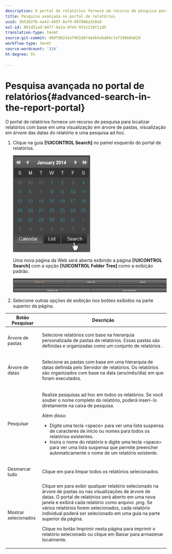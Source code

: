 ```yaml
---
description: O portal de relatórios fornece um recurso de pesquisa para localizar relatórios com base em uma visualização em árvore de pastas, visualização em árvore das datas do relatório e uma pesquisa ad hoc.
title: Pesquisa avançada no portal de relatórios
uuid: 3b5262fb-ea42-449f-8ef9-897806a310a8
exl-id: 891d51ad-8477-4a1a-9fe5-97e1210f11d5
translation-type: tm+mt
source-git-commit: d9df90242ef96188f4e4b5e6d04cfef196b0a628
workflow-type: tm+mt
source-wordcount: '314'
ht-degree: 5%

---
```


# Pesquisa avançada no portal de relatórios{#advanced-search-in-the-report-portal}

O portal de relatórios fornece um recurso de pesquisa para localizar relatórios com base em uma visualização em árvore de pastas, visualização em árvore das datas do relatório e uma pesquisa ad hoc.

1. Clique na guia **[!UICONTROL Search]** no painel esquerdo do portal de relatórios.

   ![](assets/report_portal_search_button.png)

   Uma nova página da Web será aberta exibindo a página **[!UICONTROL Search]** com a opção **[!UICONTROL Folder Tree]** como a exibição padrão.

   ![](assets/report_portal_search_headers.png)

1. Selecione outras opções de exibição nos botões exibidos na parte superior da página.

<table id="table_02610040A3284C07B62A6E70C0421573"> 
 <thead> 
  <tr> 
   <th colname="col1" class="entry"> Botão Pesquisar </th> 
   <th colname="col2" class="entry"> Descrição </th> 
  </tr> 
 </thead>
 <tbody> 
  <tr> 
   <td colname="col1"> <p>Árvore de pastas </p> </td> 
   <td colname="col2"> <p>Selecione relatórios com base na hierarquia personalizada de pastas de relatórios. Essas pastas são definidas e organizadas como um conjunto de relatórios <a href="../../home/c-rpt-oview/c-work-rpt-sets/c-work-rpt-sets.md#concept-a5f078668e1245e684cb2a778c8803d5"></a>. </p> </td> 
  </tr> 
  <tr> 
   <td colname="col1"> <p>Árvore de datas </p> </td> 
   <td colname="col2"> <p>Selecione as pastas com base em uma hierarquia de datas definida pelo Servidor de relatórios. Os relatórios são organizados com base na data (ano/mês/dia) em que foram executados. </p> </td> 
  </tr> 
  <tr> 
   <td colname="col1"> <p>Pesquisar </p> </td> 
   <td colname="col2"> <p>Realize pesquisas ad hoc em todos os relatórios. Se você souber o nome completo do relatório, poderá inseri-lo diretamente na caixa de pesquisa. </p> <p>Além disso: </p> 
    <ul id="ul_EAE30AAA865942078D0C6C0AE527C07C"> 
     <li id="li_F5213977442F4B89A62CA6BC315F95BE">Digite uma tecla &lt;space&gt; para ver uma lista suspensa de caracteres de início ou nomes para todos os relatórios existentes. </li> 
     <li id="li_C28799438777471290B424CAFFCAF810">Insira o nome do relatório e digite uma tecla &lt;space&gt; para ver uma lista suspensa que permite preencher automaticamente o nome de um relatório existente. </li> 
    </ul> </td> 
  </tr> 
  <tr> 
   <td colname="col1"> <p>Desmarcar tudo </p> </td> 
   <td colname="col2"> Clique em para limpar todos os relatórios selecionados. </td> 
  </tr> 
  <tr> 
   <td colname="col1"> <p>Mostrar selecionados </p> </td> 
   <td colname="col2">Clique em para exibir qualquer relatório selecionado na árvore de pastas ou nas visualizações de árvore de datas. O portal de relatórios será aberto em uma nova janela e exibirá cada relatório como arquivo .png. Se vários relatórios forem selecionados, cada relatório individual poderá ser selecionado em uma guia na parte superior da página. <p>Clique no botão <span class="uicontrol"> Imprimir</span> nesta página para imprimir o relatório selecionado ou clique em <span class="uicontrol"> Baixar</span> para armazenar localmente. </p> </td> 
  </tr> 
 </tbody> 
</table>
